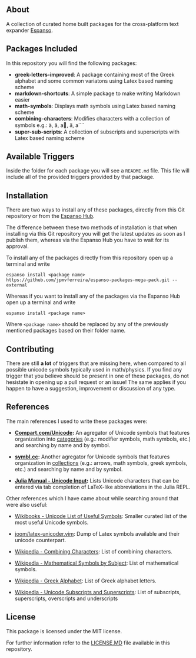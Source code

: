 ## About
A collection of curated home built packages for the cross-platform text expander [Espanso](https://espanso.org/).

## Packages Included
In this repository you will find the following packages:

- **greek-letters-improved**: A package containing most of the Greek alphabet and some common variatons using Latex based naming scheme
- **markdown-shortcuts**: A simple package to make writing Markdown easier
- **math-symbols**: Displays math symbols using Latex based naming scheme
- **combining-characters**: Modifies characters with a collection of symbols e.g.: à, â, a⃗, a̅, a⃜
- **super-sub-scripts**: A collection of subscripts and superscripts with Latex based naming scheme

## Available Triggers
Inside the folder for each package you will see a `README.md` file. This file will include all of the provided triggers provided by that package.

## Installation
There are two ways to install any of these packages, directly from this Git repository or from the [Espanso Hub](https://hub.espanso.org/).

The difference between these two methods of installation is that when installing via this Git repository you will get the latest updates as soon as I publish them, whereas via the Espanso Hub you have to wait for its approval.

To install any of the packages directly from this repository open up a terminal and write
```
espanso install <package name> https://github.com/jpmvferreira/espanso-packages-mega-pack.git --external
```

Whereas if you want to install any of the packages via the Espanso Hub open up a terminal and write
```
espanso install <package name>
```

Where `<package name>` should be replaced by any of the previously mentioned packages based on their folder name.

## Contributing
There are still **a lot** of triggers that are missing here, when compared to all possible unicode symbols typically used in math/physics. If you find any trigger that you believe should be present in one of these packages, do not hesistate in opening up a pull request or an issue! The same applies if you happen to have a suggestion, improvement or discussion of any type.

## References
The main references I used to write these packages were:
- **[Compart.com/Unicode](https://www.compart.com/en/unicode):** An agregator of Unicode symbols that features organization into [categories](https://www.compart.com/en/unicode/category) (e.g.: modifier symbols, math symbols, etc.) and searching by name and by symbol.

- **[symbl.cc](https://unicode-table.com/en/):** Another agregator for Unicode symbols that features organization in [collections](https://unicode-table.com/en/sets/) (e.g.: arrows, math symbols, greek symbols, etc.) and searching by name and by symbol.

- **[Julia Manual - Unicode Input](https://docs.julialang.org/en/v1/manual/unicode-input/#Unicode-Input):** Lists Unicode characters that can be entered via tab completion of LaTeX-like abbreviations in the Julia REPL.

Other references which I have came about while searching around that were also useful:

- [Wikibooks - Unicode List of Useful Symbols](https://en.wikibooks.org/wiki/Unicode/List_of_useful_symbols): Smaller curated list of the most useful Unicode symbols.

- [joom/latex-unicoder.vim](https://github.com/joom/latex-unicoder.vim): Dump of Latex symbols available and their unicode counterpart.

- [Wikipedia - Combining Characters](https://en.wikipedia.org/wiki/Combining_character): List of combining characters.

- [Wikipedia - Mathematical Symbols by Subject](https://en.wikipedia.org/wiki/List_of_mathematical_symbols_by_subject): List of mathematical symbols.

- [Wikipedia - Greek Alphabet](https://en.wikipedia.org/wiki/Greek_alphabet): List of Greek alphabet letters.

- [Wikipedia - Unicode Subscripts and Superscripts](https://en.wikipedia.org/wiki/Unicode_subscripts_and_superscripts): List of subscripts, superscripts, overscripts and underscripts

## License
This package is licensed under the MIT license.

For further information refer to the [LICENSE.MD](./LICENSE.md) file available in this repository.
